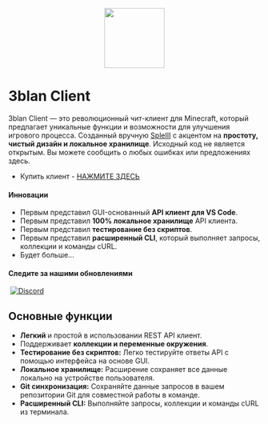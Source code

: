 <p align="center">
  <img src="https://media.tenor.com/k-BK7fSYDKsAAAAi/mr-eblan.gif" width="120" height="120" />
</p>

# 3blan Client

3blan Client — это революционный чит-клиент для Minecraft, который предлагает уникальные функции и возможности для улучшения игрового процесса. Cозданный вручную [SpleIII](https://github.com/SpleIII) с акцентом на **простоту, чистый дизайн и локальное хранилище**. Исходный код не является открытым. Вы можете сообщить о любых ошибках или предложениях здесь.

- Купить клиент - [НАЖМИТЕ ЗДЕСЬ](https://playerok.com/profile/SpleIII)

#### Инновации

- Первым представил GUI-основанный **API клиент для VS Code**.
- Первым представил **100% локальное хранилище** API клиента.
- Первым представил **тестирование без скриптов**.
- Первым представил **расширенный CLI**, который выполняет запросы, коллекции и команды cURL.
- Будет больше...

#### Следите за нашими обновлениями

&nbsp;[![Discord](https://img.shields.io/badge/DISCORD-5865F2)](https://dsc.gg/3blan)
<a name="usage"></a>

## Основные функции

- **Легкий** и простой в использовании REST API клиент.
- Поддерживает **коллекции и переменные окружения**.
- **Тестирование без скриптов:** Легко тестируйте ответы API с помощью интерфейса на основе GUI.
- **Локальное хранилище:** Расширение сохраняет все данные локально на устройстве пользователя.
- **Git синхронизация:** Сохраняйте данные запросов в вашем репозитории Git для совместной работы в команде.
- **Расширенный CLI:** Выполняйте запросы, коллекции и команды cURL из терминала.
